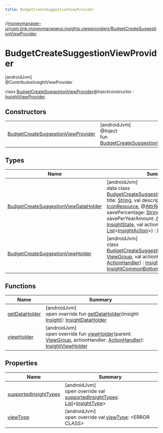 ```yaml
---
title: BudgetCreateSuggestionViewProvider
---
```

//[moneymanager-ui](../../../index.html)/[com.tink.moneymanagerui.insights.viewproviders](../index.html)/[BudgetCreateSuggestionViewProvider](index.html)



# BudgetCreateSuggestionViewProvider



[androidJvm]\
@ContributesInsightViewProvider



class [BudgetCreateSuggestionViewProvider](index.html)@Injectconstructor : [InsightViewProvider](../-insight-view-provider/index.html)



## Constructors


| | |
|---|---|
| [BudgetCreateSuggestionViewProvider](-budget-create-suggestion-view-provider.html) | [androidJvm]<br>@Inject<br>fun [BudgetCreateSuggestionViewProvider](-budget-create-suggestion-view-provider.html)() |


## Types


| Name | Summary |
|---|---|
| [BudgetCreateSuggestionViewDataHolder](-budget-create-suggestion-view-data-holder/index.html) | [androidJvm]<br>data class [BudgetCreateSuggestionViewDataHolder](-budget-create-suggestion-view-data-holder/index.html)(val title: [String](https://kotlinlang.org/api/latest/jvm/stdlib/kotlin/-string/index.html), val description: [String](https://kotlinlang.org/api/latest/jvm/stdlib/kotlin/-string/index.html), val icon: [IconResource](../../se.tink.commons.icons/-icon-resource/index.html), @[AttrRes](https://developer.android.com/reference/kotlin/androidx/annotation/AttrRes.html)val colorAttr: [Int](https://kotlinlang.org/api/latest/jvm/stdlib/kotlin/-int/index.html), val savePercentage: [String](https://kotlinlang.org/api/latest/jvm/stdlib/kotlin/-string/index.html), val savePerYearAmount: [Amount](../../com.tink.model.misc/-amount/index.html), val state: [InsightState](../../com.tink.model.insights/-insight-state/index.html), val actions: [List](https://kotlinlang.org/api/latest/jvm/stdlib/kotlin.collections/-list/index.html)&lt;[InsightAction](../../com.tink.model.insights/-insight-action/index.html)&gt;) : [InsightDataHolder](../-insight-data-holder/index.html) |
| [BudgetCreateSuggestionViewHolder](-budget-create-suggestion-view-holder/index.html) | [androidJvm]<br>class [BudgetCreateSuggestionViewHolder](-budget-create-suggestion-view-holder/index.html)(parent: [ViewGroup](https://developer.android.com/reference/kotlin/android/view/ViewGroup.html), val actionHandler: [ActionHandler](../../com.tink.moneymanagerui.insights.actionhandling/-action-handler/index.html)) : [InsightViewHolder](../-insight-view-holder/index.html), [InsightCommonBottomPart](../-insight-common-bottom-part/index.html) |


## Functions


| Name | Summary |
|---|---|
| [getDataHolder](get-data-holder.html) | [androidJvm]<br>open override fun [getDataHolder](get-data-holder.html)(insight: [Insight](../../com.tink.model.insights/-insight/index.html)): [InsightDataHolder](../-insight-data-holder/index.html) |
| [viewHolder](view-holder.html) | [androidJvm]<br>open override fun [viewHolder](view-holder.html)(parent: [ViewGroup](https://developer.android.com/reference/kotlin/android/view/ViewGroup.html), actionHandler: [ActionHandler](../../com.tink.moneymanagerui.insights.actionhandling/-action-handler/index.html)): [InsightViewHolder](../-insight-view-holder/index.html) |


## Properties


| Name | Summary |
|---|---|
| [supportedInsightTypes](supported-insight-types.html) | [androidJvm]<br>open override val [supportedInsightTypes](supported-insight-types.html): [List](https://kotlinlang.org/api/latest/jvm/stdlib/kotlin.collections/-list/index.html)&lt;[InsightType](../../com.tink.model.insights/-insight-type/index.html)&gt; |
| [viewType](view-type.html) | [androidJvm]<br>open override val [viewType](view-type.html): &lt;ERROR CLASS&gt; |

